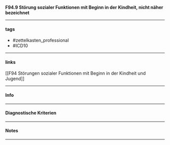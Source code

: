 __F94.9 Störung sozialer Funktionen mit Beginn in der Kindheit, nicht näher bezeichnet__

___________________________________________
#### tags

- #zettelkasten_professional
- #ICD10 
___________________________________________
#### links

[[F94 Störungen sozialer Funktionen mit Beginn in der Kindheit und Jugend]]

___________________________________________
#### Info

___________________________________________
#### Diagnostische Kriterien

___________________________________________
#### Notes

___________________________________________


